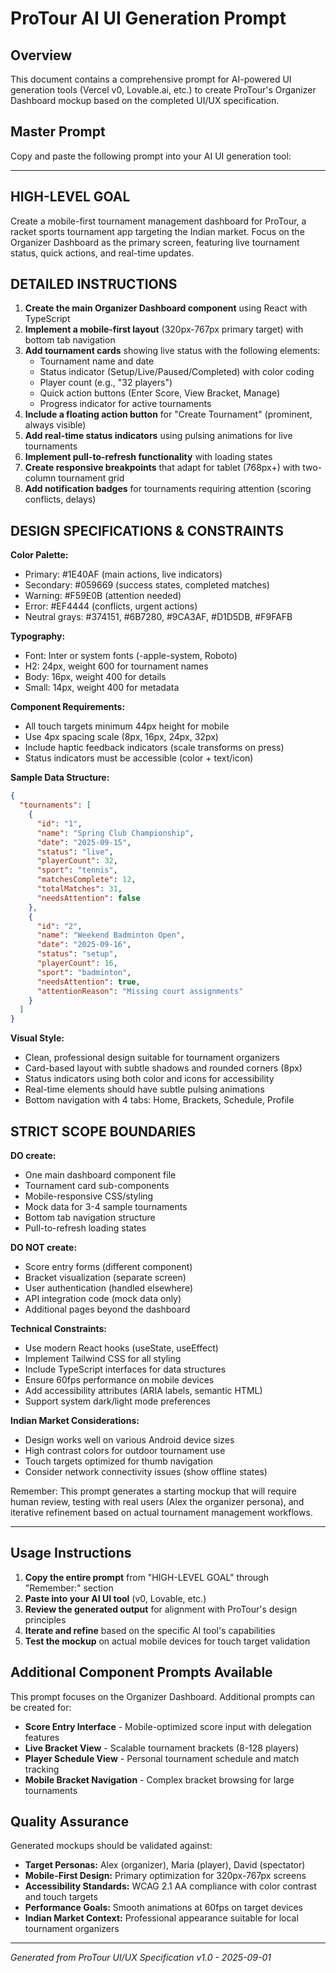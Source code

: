 # ProTour AI UI Generation Prompt

## Overview

This document contains a comprehensive prompt for AI-powered UI generation tools (Vercel v0, Lovable.ai, etc.) to create ProTour's Organizer Dashboard mockup based on the completed UI/UX specification.

## Master Prompt

Copy and paste the following prompt into your AI UI generation tool:

---

## HIGH-LEVEL GOAL
Create a mobile-first tournament management dashboard for ProTour, a racket sports tournament app targeting the Indian market. Focus on the Organizer Dashboard as the primary screen, featuring live tournament status, quick actions, and real-time updates.

## DETAILED INSTRUCTIONS

1. **Create the main Organizer Dashboard component** using React with TypeScript
2. **Implement a mobile-first layout** (320px-767px primary target) with bottom tab navigation
3. **Add tournament cards** showing live status with the following elements:
   - Tournament name and date
   - Status indicator (Setup/Live/Paused/Completed) with color coding
   - Player count (e.g., "32 players")
   - Quick action buttons (Enter Score, View Bracket, Manage)
   - Progress indicator for active tournaments
4. **Include a floating action button** for "Create Tournament" (prominent, always visible)
5. **Add real-time status indicators** using pulsing animations for live tournaments
6. **Implement pull-to-refresh functionality** with loading states
7. **Create responsive breakpoints** that adapt for tablet (768px+) with two-column tournament grid
8. **Add notification badges** for tournaments requiring attention (scoring conflicts, delays)

## DESIGN SPECIFICATIONS & CONSTRAINTS

**Color Palette:**
- Primary: #1E40AF (main actions, live indicators)
- Secondary: #059669 (success states, completed matches)
- Warning: #F59E0B (attention needed)
- Error: #EF4444 (conflicts, urgent actions)
- Neutral grays: #374151, #6B7280, #9CA3AF, #D1D5DB, #F9FAFB

**Typography:** 
- Font: Inter or system fonts (-apple-system, Roboto)
- H2: 24px, weight 600 for tournament names
- Body: 16px, weight 400 for details
- Small: 14px, weight 400 for metadata

**Component Requirements:**
- All touch targets minimum 44px height for mobile
- Use 4px spacing scale (8px, 16px, 24px, 32px)
- Include haptic feedback indicators (scale transforms on press)
- Status indicators must be accessible (color + text/icon)

**Sample Data Structure:**
```json
{
  "tournaments": [
    {
      "id": "1",
      "name": "Spring Club Championship",
      "date": "2025-09-15",
      "status": "live",
      "playerCount": 32,
      "sport": "tennis",
      "matchesComplete": 12,
      "totalMatches": 31,
      "needsAttention": false
    },
    {
      "id": "2", 
      "name": "Weekend Badminton Open",
      "date": "2025-09-16",
      "status": "setup",
      "playerCount": 16,
      "sport": "badminton",
      "needsAttention": true,
      "attentionReason": "Missing court assignments"
    }
  ]
}
```

**Visual Style:**
- Clean, professional design suitable for tournament organizers
- Card-based layout with subtle shadows and rounded corners (8px)
- Status indicators using both color and icons for accessibility
- Real-time elements should have subtle pulsing animations
- Bottom navigation with 4 tabs: Home, Brackets, Schedule, Profile

## STRICT SCOPE BOUNDARIES

**DO create:**
- One main dashboard component file
- Tournament card sub-components
- Mobile-responsive CSS/styling
- Mock data for 3-4 sample tournaments
- Bottom tab navigation structure
- Pull-to-refresh loading states

**DO NOT create:**
- Score entry forms (different component)
- Bracket visualization (separate screen)
- User authentication (handled elsewhere)
- API integration code (mock data only)
- Additional pages beyond the dashboard

**Technical Constraints:**
- Use modern React hooks (useState, useEffect)
- Implement Tailwind CSS for all styling
- Include TypeScript interfaces for data structures
- Ensure 60fps performance on mobile devices
- Add accessibility attributes (ARIA labels, semantic HTML)
- Support system dark/light mode preferences

**Indian Market Considerations:**
- Design works well on various Android device sizes
- High contrast colors for outdoor tournament use  
- Touch targets optimized for thumb navigation
- Consider network connectivity issues (show offline states)

Remember: This prompt generates a starting mockup that will require human review, testing with real users (Alex the organizer persona), and iterative refinement based on actual tournament management workflows.

---

## Usage Instructions

1. **Copy the entire prompt** from "HIGH-LEVEL GOAL" through "Remember:" section
2. **Paste into your AI UI tool** (v0, Lovable, etc.)
3. **Review the generated output** for alignment with ProTour's design principles
4. **Iterate and refine** based on the specific AI tool's capabilities
5. **Test the mockup** on actual mobile devices for touch target validation

## Additional Component Prompts Available

This prompt focuses on the Organizer Dashboard. Additional prompts can be created for:

- **Score Entry Interface** - Mobile-optimized score input with delegation features
- **Live Bracket View** - Scalable tournament brackets (8-128 players)
- **Player Schedule View** - Personal tournament schedule and match tracking
- **Mobile Bracket Navigation** - Complex bracket browsing for large tournaments

## Quality Assurance

Generated mockups should be validated against:

- **Target Personas:** Alex (organizer), Maria (player), David (spectator)
- **Mobile-First Design:** Primary optimization for 320px-767px screens
- **Accessibility Standards:** WCAG 2.1 AA compliance with color contrast and touch targets
- **Performance Goals:** Smooth animations at 60fps on target devices
- **Indian Market Context:** Professional appearance suitable for local tournament organizers

---

*Generated from ProTour UI/UX Specification v1.0 - 2025-09-01*